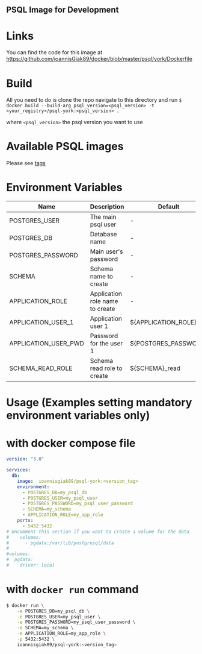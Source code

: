 ## PSQL Image for Development

# Links
You can find the code for this image at
https://github.com/ioannisGiak89/docker/blob/master/psql/york/Dockerfile

# Build
All you need to do is clone the repo navigate to this directory and run
`$ docker build --build-arg psql_version=<psql_version> -t <your_registry>/psql-york:<psql_version> .`

where `<psql_version>` the psql version you want to use

# Available PSQL images
Please see [tags](https://hub.docker.com/r/ioannisgiak89/psql-york/tags/)

# Environment Variables
| Name                 | Description                     | Default               | Mandatory |
| -------------------- | ------------------------------- | --------------------- | --------- |
| POSTGRES_USER        | The main psql user              | -                     |   Yes     |
| POSTGRES_DB          | Database name                   | -                     |   Yes     |
| POSTGRES_PASSWORD    | Main user's password            | -                     |   Yes     |
| SCHEMA               | Schema name to create           | -                     |   Yes     |
| APPLICATION_ROLE     | Application role name to create | -                     |   Yes     |
| APPLICATION_USER_1   | Application user 1              | ${APPLICATION_ROLE}_1 |   No      |
| APPLICATION_USER_PWD | Password for the user 1         | ${POSTGRES_PASSWORD}  |   No      |
| SCHEMA_READ_ROLE     | Schema read role to create      | ${SCHEMA}_read        |   No      |

# Usage (Examples setting mandatory environment variables only)

# with docker compose file

```yaml
version: "3.0"

services:
  db:
    image:  ioannisgiak89/psql-york:<version_tag>
    environment:
      - POSTGRES_DB=my_psql_db
      - POSTGRES_USER=my_psql_user
      - POSTGRES_PASSWORD=my_psql_user_password
      - SCHEMA=my_schema
      - APPLICATION_ROLE=my_app_role
    ports:
      - 5432:5432
# Uncomment this section if you want to create a volume for the data
#    volumes:
#      - pgdata:/var/lib/postgresql/data
#
#volumes:
#  pgdata:
#    driver: local
```

# with `docker run` command

```bash
$ docker run \
    -e POSTGRES_DB=my_psql_db \
    -e POSTGRES_USER=my_psql_user \
    -e POSTGRES_PASSWORD=my_psql_user_password \
    -e SCHEMA=my_schema \
    -e APPLICATION_ROLE=my_app_role \
    -p 5432:5432 \
    ioannisgiak89/psql-york:<version_tag>
```
